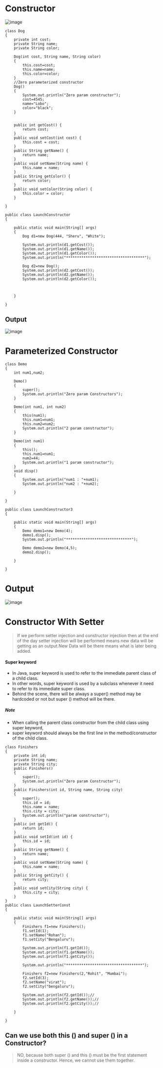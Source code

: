 # Constructor
![image](https://github.com/user-attachments/assets/c5a5185c-5aec-49ad-9b56-c05ca19635d3)

```
class Dog
{
	private int cost;
	private String name;
	private String color;
	
	Dog(int cost, String name, String color)
	{
		this.cost=cost;
		this.name=name;
		this.color=color;
	}
	//Zero parameterized constructor
	Dog()
	{
		System.out.println("Zero param constructor");
		cost=4545;
		name="Lobo";
		color="black";
	}
	
	
	public int getCost() {
		return cost;
	}
	public void setCost(int cost) {
		this.cost = cost;
	}
	public String getName() {
		return name;
	}
	public void setName(String name) {
		this.name = name;
	}
	public String getColor() {
		return color;
	}
	public void setColor(String color) {
		this.color = color;
	}
	
}

public class LaunchConstructor 
{

	public static void main(String[] args) 
	{
		Dog d1=new Dog(444, "Sheru", "White");
		
		System.out.println(d1.getCost());
		System.out.println(d1.getName());
		System.out.println(d1.getColor());
		System.out.println("************************************");
		
		Dog d2=new Dog();
		System.out.println(d2.getCost());
		System.out.println(d2.getName());
		System.out.println(d2.getColor());
		
		

	}

}

```
## Output
![image](https://github.com/user-attachments/assets/8dfeb8c4-b0b1-4035-9bfb-11608c37a086)
# Parameterized Constructor
```
class Demo
{
	int num1,num2;
	
	Demo()
	{
		super();
		System.out.println("Zero param Constructors");
	}
	
	Demo(int num1, int num2)
	{
		this(num1);
		this.num1=num1;
		this.num2=num2;
		System.out.println("2 param constructor");
	}
	
	Demo(int num1)
	{
		this();
		this.num1=num1;
		num2=44;
		System.out.println("1 param constructor");
	}
	void disp()
	{
		System.out.println("num1 : "+num1);
		System.out.println("num2 : "+num2);

	}
	
}

public class LaunchConstructor3 
{

	public static void main(String[] args) 
	{
		Demo demo1=new Demo(4);
		demo1.disp();
		System.out.println("******************************");
		
		Demo demo2=new Demo(4,5);
		demo2.disp();

	}

}
```
# Output
![image](https://github.com/user-attachments/assets/3c887c1d-ae0f-4bca-9f25-269380309042)
# Constructor With Setter
> If we perform setter injection and constructor injection then at the end of the day setter injection 
> will be performed means new data will be getting as an output.New Data will be there means what is later being added.
#### Super keyword 
- In Java, super keyword is used to refer to the immediate parent class of a child class. 
- In other words, super keyword is used by a subclass whenever it need to refer to its immediate super class.
- Behind the scene, there will be always a super() method may be hardcoded or not but super () method will be there.
##### Note
- When calling the parent class constructor from the child class using super keyword, 
- super keyword should always be the first line in the method/constructor of the child class. 
```
class Finishers
{
	private int id;
	private String name;
	private String city;
	public Finishers() 
	{
		super();
		System.out.println("Zero param Constructor");
	}
	public Finishers(int id, String name, String city) 
	{
		super();
		this.id = id;
		this.name = name;
		this.city = city;
		System.out.println("param constructor");
	}
	public int getId() {
		return id;
	}
	public void setId(int id) {
		this.id = id;
	}
	public String getName() {
		return name;
	}
	public void setName(String name) {
		this.name = name;
	}
	public String getCity() {
		return city;
	}
	public void setCity(String city) {
		this.city = city;
	}
}
public class LaunchSetterConst 
{

	public static void main(String[] args) 
	{
		Finishers f1=new Finishers();
		f1.setId(1);
		f1.setName("Rohan");
		f1.setCity("Bengaluru");
		
		System.out.println(f1.getId());
		System.out.println(f1.getName());
		System.out.println(f1.getCity());
		
		System.out.println("***********************************");
		
		Finishers f2=new Finishers(2,"Rohit", "Mumbai");
		f2.setId(3);
		f2.setName("virat");
		f2.setCity("bengaluru");
		
		System.out.println(f2.getId());//
		System.out.println(f2.getName());//
		System.out.println(f2.getCity());//

	}

}
```
## Can we use both this () and super () in a Constructor? 
> NO, because both super () and this () must be the first statement inside a constructor. Hence, we cannot use them together. 
